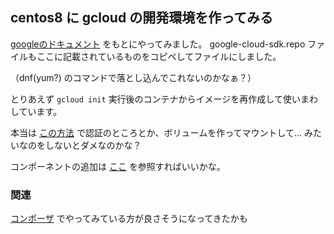 ## centos8 に gcloud の開発環境を作ってみる

[googleのドキュメント](https://cloud.google.com/sdk/docs/quickstart-redhat-centos?hl=ja) をもとにやってみました。
google-cloud-sdk.repo ファイルもここに記載されているものをコピペしてファイルにしました。

（dnf(yum?) のコマンドで落とし込んでこれないのかなぁ？）


とりあえず `gcloud init` 実行後のコンテナからイメージを再作成して使いまわしています。

本当は [この方法](https://cloud.google.com/sdk/docs/downloads-docker?hl=ja) で認証のところとか、ボリュームを作ってマウントして... みたいなのをしないとダメなのかな？

コンポーネントの追加は [ここ](https://cloud.google.com/sdk/docs/components?hl=ja#external_package_managers) を参照すればいいかな。


### 関連
[コンポーザ](https://github.com/kihi1215/gcloud-compose) でやってみている方が良さそうになってきたかも
